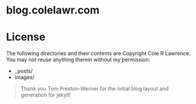 # blog.colelawr.com

# License

The following directories and their contents are Copyright Cole R Lawrence. You may not reuse anything therein without my permission:

 * _posts/
 * images/

> Thank you Tom Preston-Werner for the initial blog layout and generation for jekyll!